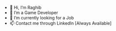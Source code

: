 - 👋 Hi, I’m Raghib
- 👀 I’m a Game Developer
- 🌱 I’m currently looking for a Job
- 📫 Contact me through LinkedIn [Always Available]

<!---
shgrim/shgrim is a ✨ special ✨ repository because its `README.md` (this file) appears on your GitHub profile.
You can click the Preview link to take a look at your changes.
--->
